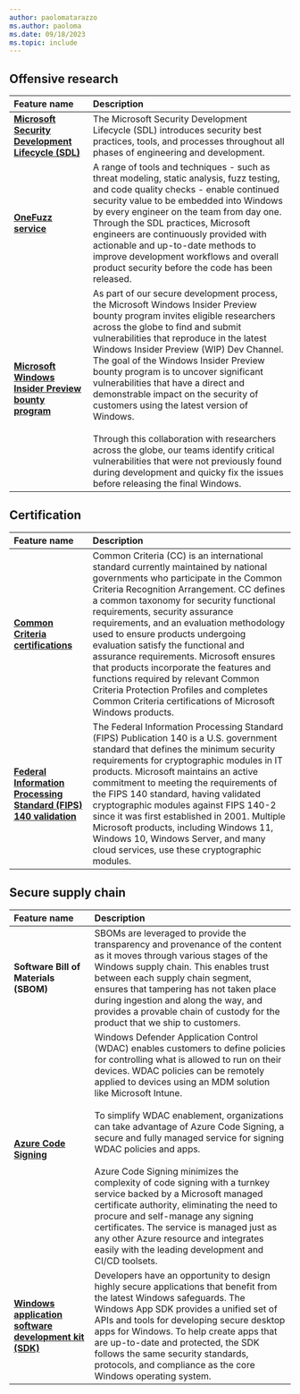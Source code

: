 ```yaml
---
author: paolomatarazzo
ms.author: paoloma
ms.date: 09/18/2023
ms.topic: include
---
```


## Offensive research

| Feature name | Description |
|:---|:---|
| **[Microsoft Security Development Lifecycle (SDL)](/windows/security/security-foundations/msft-security-dev-lifecycle)** | The Microsoft Security Development Lifecycle (SDL) introduces security best practices, tools, and processes throughout all phases of engineering and development. |
| **[OneFuzz service](https://www.microsoft.com/security/blog/2020/09/15/microsoft-onefuzz-framework-open-source-developer-tool-fix-bugs/)** | A range of tools and techniques - such as threat modeling, static analysis, fuzz testing, and code quality checks - enable continued security value to be embedded into Windows by every engineer on the team from day one. Through the SDL practices, Microsoft engineers are continuously provided with actionable and up-to-date methods to improve development workflows and overall product security before the code has been released.  |
| **[Microsoft Windows Insider Preview bounty program](https://www.microsoft.com/msrc/bounty-windows-insider-preview)** | As part of our secure development process, the Microsoft Windows Insider Preview bounty program invites eligible researchers across the globe to find and submit vulnerabilities that reproduce in the latest Windows Insider Preview (WIP) Dev Channel. The goal of the Windows Insider Preview bounty program is to uncover significant vulnerabilities that have a direct and demonstrable impact on the security of customers using the latest version of Windows.<br><br>Through this collaboration with researchers across the globe, our teams identify critical vulnerabilities that were not previously found during development and quicky fix the issues before releasing the final Windows.  |

## Certification

| Feature name | Description |
|:---|:---|
| **[Common Criteria certifications](/windows/security/security-foundations/certification/windows-platform-common-criteria)** | Common Criteria (CC) is an international standard currently maintained by national governments who participate in the Common Criteria Recognition Arrangement. CC defines a common taxonomy for security functional requirements, security assurance requirements, and an evaluation methodology used to ensure products undergoing evaluation satisfy the functional and assurance requirements. Microsoft ensures that products incorporate the features and functions required by relevant Common Criteria Protection Profiles and completes Common Criteria certifications of Microsoft Windows products. |
| **[Federal Information Processing Standard (FIPS) 140 validation](/windows/security/security-foundations/certification/fips-140-validation)** | The Federal Information Processing Standard (FIPS) Publication 140 is a U.S. government standard that defines the minimum security requirements for cryptographic modules in IT products. Microsoft maintains an active commitment to meeting the requirements of the FIPS 140 standard, having validated cryptographic modules against FIPS 140-2 since it was first established in 2001. Multiple Microsoft products, including Windows 11, Windows 10, Windows Server, and many cloud services, use these cryptographic modules. |

## Secure supply chain

| Feature name | Description |
|:---|:---|
| **Software Bill of Materials (SBOM)** | SBOMs are leveraged to provide the transparency and provenance of the content as it moves through various stages of the Windows supply chain. This enables trust between each supply chain segment, ensures that tampering has not taken place during ingestion and along the way, and provides a provable chain of custody for the product that we ship to customers. |
| **[Azure Code Signing](/windows/security/application-security/application-control/windows-defender-application-control/deployment/use-code-signing-for-better-control-and-protection)** | Windows Defender Application Control (WDAC) enables customers to define policies for controlling what is allowed to run on their devices. WDAC policies can be remotely applied to devices using an MDM solution like Microsoft Intune. <br><br>To simplify WDAC enablement, organizations can take advantage of Azure Code Signing, a secure and fully managed service for signing WDAC policies and apps. <br><br>Azure Code Signing minimizes the complexity of code signing with a turnkey service backed by a Microsoft managed certificate authority, eliminating the need to procure and self-manage any signing certificates. The service is managed just as any other Azure resource and integrates easily with the leading development and CI/CD toolsets.  |
| **[Windows application software development kit (SDK)](https://developer.microsoft.com/windows/downloads/windows-sdk/)** | Developers have an opportunity to design highly secure applications that benefit from the latest Windows safeguards. The Windows App SDK provides a unified set of APIs and tools for developing secure desktop apps for Windows. To help create apps that are up-to-date and protected, the SDK follows the same security standards, protocols, and compliance as the core Windows operating system.  |
